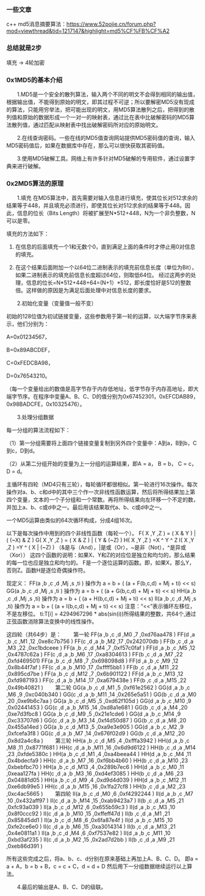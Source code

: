 ### 一些文章

c++ md5消息摘要算法：https://www.52pojie.cn/forum.php?mod=viewthread&tid=1217147&highlight=md5%CF%FB%CF%A2


### 总结就是2步
填充 -> 4轮加密


### 0x1MD5的基本介绍

  1.MD5是一个安全的散列算法，输入两个不同的明文不会得到相同的输出值，根据输出值，不能得到原始的明文，即其过程不可逆；所以要解密MD5没有现成的算法，只能用穷举法，把可能出现的明文，用MD5算法散列之后，把得到的散列值和原始的数据形成一个一对一的映射表，通过比在表中比破解密码的MD5算法散列值，通过匹配从映射表中找出破解密码所对应的原始明文。

  2.在线查询密码。一些在线的MD5值查询网站提供MD5密码值的查询，输入MD5密码值后，如果在数据库中存在，那么可以很快获取其密码值。

  3.使用MD5破解工具。网络上有许多针对MD5破解的专用软件，通过设置字典来进行破解。

### 0x2MD5算法的原理

  1.填充
在MD5算法中，首先需要对输入信息进行填充，使其位长对512求余的结果等于448，并且填充必须进行，即使其位长对512求余的结果等于448。因此，信息的位长（Bits Length）将被扩展至N*512+448，N为一个非负整数，N可以是零。

填充的方法如下：

1) 在信息的后面填充一个1和无数个0，直到满足上面的条件时才停止用0对信息的填充。

2) 在这个结果后面附加一个以64位二进制表示的填充前信息长度（单位为Bit），如果二进制表示的填充前信息长度超过64位，则取低64位。
经过这两步的处理，信息的位长=N*512+448+64=(N+1）*512，即长度恰好是512的整数倍。这样做的原因是为满足后面处理中对信息长度的要求。

  2.初始化变量（变量值一般不变）

初始的128位值为初试链接变量，这些参数用于第一轮的运算，以大端字节序来表示，他们分别为：

A=0x01234567，

B=0x89ABCDEF，

C=0xFEDCBA98，

D=0x76543210。

（每一个变量给出的数值是高字节存于内存低地址，低字节存于内存高地址，即大端字节序。在程序中变量A、B、C、D的值分别为0x67452301，0xEFCDAB89，0x98BADCFE，0x10325476）。

  3.处理分组数据

每一分组的算法流程如下：

（1）第一分组需要将上面四个链接变量复制到另外四个变量中：A到a，B到b，C到c，D到d。

（2）从第二分组开始的变量为上一分组的运算结果，即A = a， B = b， C = c， D = d。

主循环有四轮（MD4只有三轮），每轮循环都很相似。第一轮进行16次操作。每次操作对a、b、c和d中的其中三个作一次非线性函数运算，然后将所得结果加上第四个变量，文本的一个子分组和一个常数。再将所得结果向左环移一个不定的数，并加上a、b、c或d中之一。最后用该结果取代a、b、c或d中之一。

一个MD5运算由类似的64次循环构成，分成4组16次。

以下是每次操作中用到的四个非线性函数（每轮一个）。
F( X ,Y ,Z ) = ( X & Y ) | ( (~X) & Z )
G( X ,Y ,Z ) = ( X & Z ) | ( Y & (~Z) )
H( X ,Y ,Z ) =X ^ Y ^ Z
I( X ,Y ,Z ) =Y ^ ( X | (~Z) )
（&是与（And），|是或（Or），~是非（Not），^是异或（Xor））
这四个函数的说明：如果X、Y和Z的对应位是独立和均匀的，那么结果的每一位也应是独立和均匀的。
F是一个逐位运算的函数。即，如果X，那么Y，否则Z。函数H是逐位奇偶操作符。

现定义：
FF(a ,b ,c ,d ,Mj ,s ,ti ) 操作为 a = b + ( (a + F(b,c,d) + Mj + ti) << s)
GG(a ,b ,c ,d ,Mj ,s ,ti ) 操作为 a = b + ( (a + G(b,c,d) + Mj + ti) << s)
HH(a ,b ,c ,d ,Mj ,s ,ti) 操作为 a = b + ( (a + H(b,c,d) + Mj + ti) << s)
II(a ,b ,c ,d ,Mj ,s ,ti) 操作为 a = b + ( (a + I(b,c,d) + Mj + ti) << s)
注意：“<<”表示循环左移位，不是左移位。
ti:T[i] = 4294967296 * abs(sin(i))所得结果的整数，共64个,通过正弦函数消除算法变换中的线性操作。

这四轮（共64步）是：
  第一轮
FF(a ,b ,c ,d ,M0 ,7 ,0xd76aa478 )
FF(d ,a ,b ,c ,M1 ,12 ,0xe8c7b756 )
FF(c ,d ,a ,b ,M2 ,17 ,0x242070db )
FF(b ,c ,d ,a ,M3 ,22 ,0xc1bdceee )
FF(a ,b ,c ,d ,M4 ,7 ,0xf57c0faf )
FF(d ,a ,b ,c ,M5 ,12 ,0x4787c62a )
FF(c ,d ,a ,b ,M6 ,17 ,0xa8304613 )
FF(b ,c ,d ,a ,M7 ,22 ,0xfd469501)
FF(a ,b ,c ,d ,M8 ,7 ,0x698098d8 )
FF(d ,a ,b ,c ,M9 ,12 ,0x8b44f7af )
FF(c ,d ,a ,b ,M10 ,17 ,0xffff5bb1 )
FF(b ,c ,d ,a ,M11 ,22 ,0x895cd7be )
FF(a ,b ,c ,d ,M12 ,7 ,0x6b901122 )
FF(d ,a ,b ,c ,M13 ,12 ,0xfd987193 )
FF(c ,d ,a ,b ,M14 ,17 ,0xa679438e )
FF(b ,c ,d ,a ,M15 ,22 ,0x49b40821 )
  第二轮
GG(a ,b ,c ,d ,M1 ,5 ,0xf61e2562 )
GG(d ,a ,b ,c ,M6 ,9 ,0xc040b340 )
GG(c ,d ,a ,b ,M11 ,14 ,0x265e5a51 )
GG(b ,c ,d ,a ,M0 ,20 ,0xe9b6c7aa )
GG(a ,b ,c ,d ,M5 ,5 ,0xd62f105d )
GG(d ,a ,b ,c ,M10 ,9 ,0x02441453 )
GG(c ,d ,a ,b ,M15 ,14 ,0xd8a1e681 )
GG(b ,c ,d ,a ,M4 ,20 ,0xe7d3fbc8 )
GG(a ,b ,c ,d ,M9 ,5 ,0x21e1cde6 )
GG(d ,a ,b ,c ,M14 ,9 ,0xc33707d6 )
GG(c ,d ,a ,b ,M3 ,14 ,0xf4d50d87 )
GG(b ,c ,d ,a ,M8 ,20 ,0x455a14ed )
GG(a ,b ,c ,d ,M13 ,5 ,0xa9e3e905 )
GG(d ,a ,b ,c ,M2 ,9 ,0xfcefa3f8 )
GG(c ,d ,a ,b ,M7 ,14 ,0x676f02d9 )
GG(b ,c ,d ,a ,M12 ,20 ,0x8d2a4c8a )
  第三轮
HH(a ,b ,c ,d ,M5 ,4 ,0xfffa3942 )
HH(d ,a ,b ,c ,M8 ,11 ,0x8771f681 )
HH(c ,d ,a ,b ,M11 ,16 ,0x6d9d6122 )
HH(b ,c ,d ,a ,M14 ,23 ,0xfde5380c )
HH(a ,b ,c ,d ,M1 ,4 ,0xa4beea44 )
HH(d ,a ,b ,c ,M4 ,11 ,0x4bdecfa9 )
HH(c ,d ,a ,b ,M7 ,16 ,0xf6bb4b60 )
HH(b ,c ,d ,a ,M10 ,23 ,0xbebfbc70 )
HH(a ,b ,c ,d ,M13 ,4 ,0x289b7ec6 )
HH(d ,a ,b ,c ,M0 ,11 ,0xeaa127fa )
HH(c ,d ,a ,b ,M3 ,16 ,0xd4ef3085 )
HH(b ,c ,d ,a ,M6 ,23 ,0x04881d05 )
HH(a ,b ,c ,d ,M9 ,4 ,0xd9d4d039 )
HH(d ,a ,b ,c ,M12 ,11 ,0xe6db99e5 )
HH(c ,d ,a ,b ,M15 ,16 ,0x1fa27cf8 )
HH(b ,c ,d ,a ,M2 ,23 ,0xc4ac5665 )
  第四轮
II(a ,b ,c ,d ,M0 ,6 ,0xf4292244 )
II(d ,a ,b ,c ,M7 ,10 ,0x432aff97 )
II(c ,d ,a ,b ,M14 ,15 ,0xab9423a7 )
II(b ,c ,d ,a ,M5 ,21 ,0xfc93a039 )
II(a ,b ,c ,d ,M12 ,6 ,0x655b59c3 )
II(d ,a ,b ,c ,M3 ,10 ,0x8f0ccc92 )
II(c ,d ,a ,b ,M10 ,15 ,0xffeff47d )
II(b ,c ,d ,a ,M1 ,21 ,0x85845dd1 )
II(a ,b ,c ,d ,M8 ,6 ,0x6fa87e4f )
II(d ,a ,b ,c ,M15 ,10 ,0xfe2ce6e0 )
II(c ,d ,a ,b ,M6 ,15 ,0xa3014314 )
II(b ,c ,d ,a ,M13 ,21 ,0x4e0811a1 )
II(a ,b ,c ,d ,M4 ,6 ,0xf7537e82 )
II(d ,a ,b ,c ,M11 ,10 ,0xbd3af235 )
II(c ,d ,a ,b ,M2 ,15 ,0x2ad7d2bb )
II(b ,c ,d ,a ,M9 ,21 ,0xeb86d391 )

所有这些完成之后，将a、b、c、d分别在原来基础上再加上A、B、C、D。
即a = a + A，b = b + B，c = c + C，d = d + D
然后用下一分组数据继续运行以上算法。

  4.最后的输出是A、B、C、D的级联。

